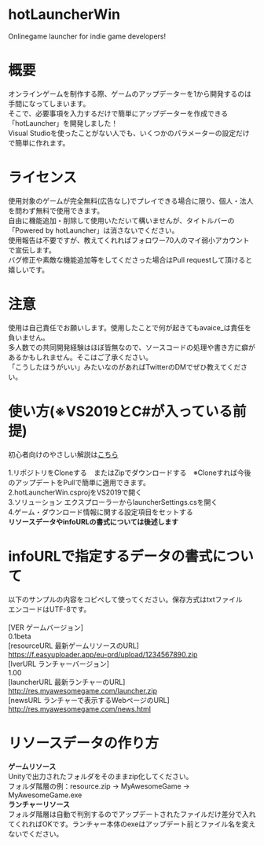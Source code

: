# hotLauncherWin
 Onlinegame launcher for indie game developers!
 
# 概要
 オンラインゲームを制作する際、ゲームのアップデーターを1から開発するのは手間になってしまいます。<br>
 そこで、必要事項を入力するだけで簡単にアップデーターを作成できる「hotLauncher」を開発しました！<br>
 Visual Studioを使ったことがない人でも、いくつかのパラメーターの設定だけで簡単に作れます。<br>
 
# ライセンス
 使用対象のゲームが完全無料(広告なし)でプレイできる場合に限り、個人・法人を問わず無料で使用できます。<br>
 自由に機能追加・削除して使用いただいて構いませんが、タイトルバーの「Powered by hotLauncher」は消さないでください。<br>
 使用報告は不要ですが、教えてくれればフォロワー70人のマイ弱小アカウントで宣伝します。<br>
 バグ修正や素敵な機能追加等をしてくださった場合はPull requestして頂けると嬉しいです。<br>
 
# 注意
 使用は自己責任でお願いします。使用したことで何が起きてもavaice_は責任を負いません。<br>
 多人数での共同開発経験はほぼ皆無なので、ソースコードの処理や書き方に癖があるかもしれません。そこはご了承ください。<br>
 「こうしたほうがいい」みたいなのがあればTwitterのDMでぜひ教えてください。<br>

# 使い方(※VS2019とC#が入っている前提)
初心者向けのやさしい解説は<a href="https://cho-ice.xyz/2021/03/18/%e3%80%90%e8%a9%b3%e8%aa%ac%e3%80%91hotlauncher%e3%81%ae%e4%bd%bf%e3%81%84%e6%96%b9/">こちら</a><br><br>
  1.リポジトリをCloneする　またはZipでダウンロードする　※Cloneすれば今後のアップデートをPullで簡単に適用できます。<br>
  2.hotLauncherWin.csprojをVS2019で開く<br>
  3.ソリューション エクスプローラーからlauncherSettings.csを開く<br>
  4.ゲーム・ダウンロード情報に関する設定項目をセットする<br>
  <b>リソースデータやinfoURLの書式については後述します</b>
    
# infoURLで指定するデータの書式について
 以下のサンプルの内容をコピペして使ってください。保存方式はtxtファイル　エンコードはUTF-8です。<br><br>
 \[VER ゲームバージョン\]<br>
 0.1beta<br>
 \[resourceURL 最新ゲームリソースのURL\]<br>
 https://f.easyuploader.app/eu-prd/upload/1234567890.zip<br>
 \[lverURL ランチャーバージョン\]<br>
 1.00<br>
 \[launcherURL 最新ランチャーのURL\]<br>
 http://res.myawesomegame.com/launcher.zip<br>
 \[newsURL ランチャーで表示するWebページのURL\]<br>
 http://res.myawesomegame.com/news.html<br>

# リソースデータの作り方
 <b>ゲームリソース</b><br>
 Unityで出力されたフォルダをそのままzip化してください。<br>
 フォルダ階層の例：resource.zip -> MyAwesomeGame -> MyAwesomeGame.exe<br>
 <b>ランチャーリソース</b><br>
 フォルダ階層は自動で判別するのでアップデートされたファイルだけ差分で入れてくれればOKです。ランチャー本体のexeはアップデート前とファイル名を変えないでください。<br>

